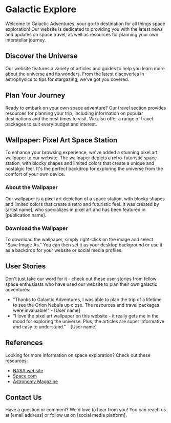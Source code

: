 <!--font:Playfair Display-->

# Galactic Explore

Welcome to Galactic Adventures, your go-to destination for all things space exploration! Our website is dedicated to providing you with the latest news and updates on space travel, as well as resources for planning your own interstellar journey. 

## Discover the Universe

Our website features a variety of articles and guides to help you learn more about the universe and its wonders. From the latest discoveries in astrophysics to tips for stargazing, we've got you covered. 

## Plan Your Journey

Ready to embark on your own space adventure? Our travel section provides resources for planning your trip, including information on popular destinations and the best times to visit. We also offer a range of travel packages to suit every budget and interest. 

## Wallpaper: Pixel Art Space Station

To enhance your browsing experience, we've added a stunning pixel art wallpaper to our website. The wallpaper depicts a retro-futuristic space station, with blocky shapes and limited colors that create a unique and nostalgic feel. It's the perfect backdrop for exploring the universe from the comfort of your own device.

### About the Wallpaper

Our wallpaper is a pixel art depiction of a space station, with blocky shapes and limited colors that create a retro and futuristic feel. It was created by [artist name], who specializes in pixel art and has been featured in [publication name]. 

### Download the Wallpaper

To download the wallpaper, simply right-click on the image and select "Save Image As." You can then set it as your desktop background or use it as a backdrop for your website or social media profiles.

## User Stories

Don't just take our word for it - check out these user stories from fellow space enthusiasts who have used our website to plan their own galactic adventures:

- "Thanks to Galactic Adventures, I was able to plan the trip of a lifetime to see the Orion Nebula up close. The resources and travel packages were invaluable!" - [User name]
- "I love the pixel art wallpaper on this website - it really gets me in the mood for exploring the universe. Plus, the articles are super informative and easy to understand." - [User name]

## References

Looking for more information on space exploration? Check out these resources:

- [NASA website](#)
- [Space.com](#)
- [Astronomy Magazine](#)

## Contact Us

Have a question or comment? We'd love to hear from you! You can reach us at [email address] or follow us on [social media platform].

<!--

Write me content for website with wallpaper which alt text is:

"A pixel art depiction of a space station, with blocky shapes and limited colors that create a retro and futuristic feel."

The name/title of the page should not be 1:1 copy of the alt text but rather a real content of the website which is using this wallpaper.

- Use markdown format 
- Start with heading
- Heading should be short and concise
- The content should look like a real website 
- The website should not be about the wallpaper, wallpaper is just a related background
- Heading should be contain work "wallpaper" or "background"
- Include real sections like references, contact, user stories, etc. use things relevant to the page purpose.
- Feel free to use structure like headings, bullets, numbering, blockquotes, paragraphs, horizontal lines, etc.
- You can use formatting like bold or _italic_
- You can include UTF-8 emojis
- Links should be only #hash anchors (and you can refer to the document itself)
- Do not include images


---


# Galactic Adventures: Explore the Universe

Welcome to Galactic Adventures, your go-to destination for all things space exploration! Our website is dedicated to providing you with the latest news and updates on space travel, as well as resources for planning your own interstellar journey. 

## Discover the Universe

Our website features a variety of articles and guides to help you learn more about the universe and its wonders. From the latest discoveries in astrophysics to tips for stargazing, we've got you covered. 

## Plan Your Journey

Ready to embark on your own space adventure? Our travel section provides resources for planning your trip, including information on popular destinations and the best times to visit. We also offer a range of travel packages to suit every budget and interest. 

## Wallpaper: Pixel Art Space Station

To enhance your browsing experience, we've added a stunning pixel art wallpaper to our website. The wallpaper depicts a retro-futuristic space station, with blocky shapes and limited colors that create a unique and nostalgic feel. It's the perfect backdrop for exploring the universe from the comfort of your own device.

### About the Wallpaper

Our wallpaper is a pixel art depiction of a space station, with blocky shapes and limited colors that create a retro and futuristic feel. It was created by [artist name], who specializes in pixel art and has been featured in [publication name]. 

### Download the Wallpaper

To download the wallpaper, simply right-click on the image and select "Save Image As." You can then set it as your desktop background or use it as a backdrop for your website or social media profiles.

## User Stories

Don't just take our word for it - check out these user stories from fellow space enthusiasts who have used our website to plan their own galactic adventures:

- "Thanks to Galactic Adventures, I was able to plan the trip of a lifetime to see the Orion Nebula up close. The resources and travel packages were invaluable!" - [User name]
- "I love the pixel art wallpaper on this website - it really gets me in the mood for exploring the universe. Plus, the articles are super informative and easy to understand." - [User name]

## References

Looking for more information on space exploration? Check out these resources:

- [NASA website](#)
- [Space.com](#)
- [Astronomy Magazine](#)

## Contact Us

Have a question or comment? We'd love to hear from you! You can reach us at [email address] or follow us on [social media platform].

-->
